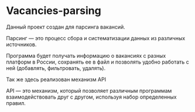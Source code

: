 # Vacancies-parsing
Данный проект создан для парсинга вакансий.

Парсинг — это процесс сбора и систематизации данных из различных источников.

Программа будет получать информацию о вакансиях с разных платформ в России,
сохранять ее в файл и позволять удобно работать с ней (добавлять, фильтровать, удалять).

Так же здесь реализован механизм API 

API — это механизм, который позволяет различным программам взаимодействовать друг с другом,
используя набор определенных правил.